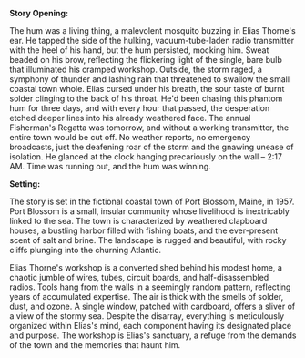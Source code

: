 **Story Opening:**

The hum was a living thing, a malevolent mosquito buzzing in Elias Thorne's ear. He tapped the side of the hulking, vacuum-tube-laden radio transmitter with the heel of his hand, but the hum persisted, mocking him. Sweat beaded on his brow, reflecting the flickering light of the single, bare bulb that illuminated his cramped workshop. Outside, the storm raged, a symphony of thunder and lashing rain that threatened to swallow the small coastal town whole. Elias cursed under his breath, the sour taste of burnt solder clinging to the back of his throat. He'd been chasing this phantom hum for three days, and with every hour that passed, the desperation etched deeper lines into his already weathered face. The annual Fisherman's Regatta was tomorrow, and without a working transmitter, the entire town would be cut off. No weather reports, no emergency broadcasts, just the deafening roar of the storm and the gnawing unease of isolation. He glanced at the clock hanging precariously on the wall – 2:17 AM. Time was running out, and the hum was winning.

**Setting:**

The story is set in the fictional coastal town of Port Blossom, Maine, in 1957. Port Blossom is a small, insular community whose livelihood is inextricably linked to the sea. The town is characterized by weathered clapboard houses, a bustling harbor filled with fishing boats, and the ever-present scent of salt and brine. The landscape is rugged and beautiful, with rocky cliffs plunging into the churning Atlantic.

Elias Thorne's workshop is a converted shed behind his modest home, a chaotic jumble of wires, tubes, circuit boards, and half-disassembled radios. Tools hang from the walls in a seemingly random pattern, reflecting years of accumulated expertise. The air is thick with the smells of solder, dust, and ozone. A single window, patched with cardboard, offers a sliver of a view of the stormy sea. Despite the disarray, everything is meticulously organized within Elias's mind, each component having its designated place and purpose. The workshop is Elias's sanctuary, a refuge from the demands of the town and the memories that haunt him.
